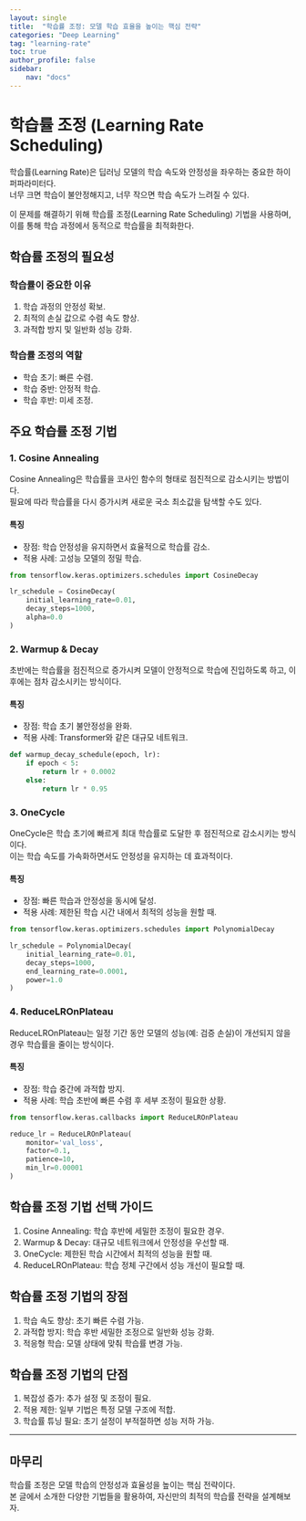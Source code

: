 ```yaml
---
layout: single
title:  "학습률 조정: 모델 학습 효율을 높이는 핵심 전략"
categories: "Deep Learning"
tag: "learning-rate"
toc: true
author_profile: false
sidebar:
    nav: "docs"
---
```


# 학습률 조정 (Learning Rate Scheduling)  

학습률(Learning Rate)은 딥러닝 모델의 학습 속도와 안정성을 좌우하는 중요한 하이퍼파라미터다.  
너무 크면 학습이 불안정해지고, 너무 작으면 학습 속도가 느려질 수 있다.  

이 문제를 해결하기 위해 학습률 조정(Learning Rate Scheduling) 기법을 사용하며, 이를 통해 학습 과정에서 동적으로 학습률을 최적화한다.  


## 학습률 조정의 필요성  

### 학습률이 중요한 이유  
1. 학습 과정의 안정성 확보.  
2. 최적의 손실 값으로 수렴 속도 향상.  
3. 과적합 방지 및 일반화 성능 강화.  

### 학습률 조정의 역할
- 학습 초기: 빠른 수렴.  
- 학습 중반: 안정적 학습.  
- 학습 후반: 미세 조정.  


## 주요 학습률 조정 기법

### 1. Cosine Annealing

Cosine Annealing은 학습률을 코사인 함수의 형태로 점진적으로 감소시키는 방법이다.  
필요에 따라 학습률을 다시 증가시켜 새로운 국소 최소값을 탐색할 수도 있다.  

#### 특징
- 장점: 학습 안정성을 유지하면서 효율적으로 학습률 감소.  
- 적용 사례: 고성능 모델의 정밀 학습.  

```python
from tensorflow.keras.optimizers.schedules import CosineDecay

lr_schedule = CosineDecay(
    initial_learning_rate=0.01,
    decay_steps=1000,
    alpha=0.0
)
```


### 2. Warmup & Decay  

초반에는 학습률을 점진적으로 증가시켜 모델이 안정적으로 학습에 진입하도록 하고, 이후에는 점차 감소시키는 방식이다.  

#### 특징
- 장점: 학습 초기 불안정성을 완화.  
- 적용 사례: Transformer와 같은 대규모 네트워크.  

```python
def warmup_decay_schedule(epoch, lr):
    if epoch < 5:
        return lr + 0.0002
    else:
        return lr * 0.95
```  


### 3. OneCycle

OneCycle은 학습 초기에 빠르게 최대 학습률로 도달한 후 점진적으로 감소시키는 방식이다.  
이는 학습 속도를 가속화하면서도 안정성을 유지하는 데 효과적이다.  

#### 특징
- 장점: 빠른 학습과 안정성을 동시에 달성.  
- 적용 사례: 제한된 학습 시간 내에서 최적의 성능을 원할 때.  

```python
from tensorflow.keras.optimizers.schedules import PolynomialDecay

lr_schedule = PolynomialDecay(
    initial_learning_rate=0.01,
    decay_steps=1000,
    end_learning_rate=0.0001,
    power=1.0
)
```


### 4. ReduceLROnPlateau

ReduceLROnPlateau는 일정 기간 동안 모델의 성능(예: 검증 손실)이 개선되지 않을 경우 학습률을 줄이는 방식이다.  

#### 특징
- 장점: 학습 중간에 과적합 방지.  
- 적용 사례: 학습 초반에 빠른 수렴 후 세부 조정이 필요한 상황.  

```python
from tensorflow.keras.callbacks import ReduceLROnPlateau

reduce_lr = ReduceLROnPlateau(
    monitor='val_loss',
    factor=0.1,
    patience=10,
    min_lr=0.00001
)
```


## 학습률 조정 기법 선택 가이드

1. Cosine Annealing: 학습 후반에 세밀한 조정이 필요한 경우.  
2. Warmup & Decay: 대규모 네트워크에서 안정성을 우선할 때.  
3. OneCycle: 제한된 학습 시간에서 최적의 성능을 원할 때.  
4. ReduceLROnPlateau: 학습 정체 구간에서 성능 개선이 필요할 때.  


## 학습률 조정 기법의 장점

1. 학습 속도 향상: 초기 빠른 수렴 가능.  
2. 과적합 방지: 학습 후반 세밀한 조정으로 일반화 성능 강화.  
3. 적응형 학습: 모델 상태에 맞춰 학습률 변경 가능.  


## 학습률 조정 기법의 단점

1. 복잡성 증가: 추가 설정 및 조정이 필요.  
2. 적용 제한: 일부 기법은 특정 모델 구조에 적합.  
3. 학습률 튜닝 필요: 초기 설정이 부적절하면 성능 저하 가능.  

---

## 마무리

학습률 조정은 모델 학습의 안정성과 효율성을 높이는 핵심 전략이다.  
본 글에서 소개한 다양한 기법들을 활용하여, 자신만의 최적의 학습률 전략을 설계해보자.  
